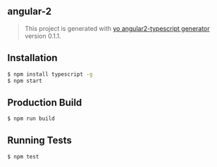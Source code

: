 ## angular-2
> This project is generated with [yo angular2-typescript generator](https://github.com/shibbir/generator-angular2-typescript) version 0.1.1.

## Installation

```bash
$ npm install typescript -g
$ npm start
```

## Production Build
```bash
$ npm run build
```

## Running Tests
```bash
$ npm test
```
